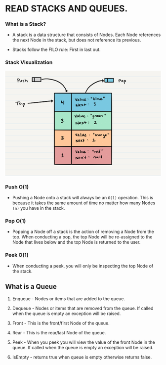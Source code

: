 # READ STACKS AND QUEUES.

### What is a Stack?

- A stack is a data structure that consists of Nodes. Each Node references the next Node in the stack, but does not reference its previous.

- Stacks follow the FILO rule: First in last out.

### Stack Visualization

![Stack](/images/stack1.png)

### Push O(1)

- Pushing a Node onto a stack will always be an `O(1)` operation. This is because it takes the same amount of time no matter how many Nodes `(n)` you have in the stack.

### Pop O(1)

- Popping a Node off a stack is the action of removing a Node from the top. When conducting a pop, the top Node will be re-assigned to the Node that lives below and the top Node is returned to the user.

### Peek O(1)

- When conducting a peek, you will only be inspecting the top Node of the stack.

## What is a Queue

1. Enqueue - Nodes or items that are added to the queue.

2. Dequeue - Nodes or items that are removed from the queue. If called when the queue is empty an exception will be raised.

3. Front - This is the front/first Node of the queue.

4. Rear - This is the rear/last Node of the queue.

5. Peek - When you peek you will view the value of the front Node in the queue. If called when the queue is empty an exception will be raised.

6. IsEmpty - returns true when queue is empty otherwise returns false.